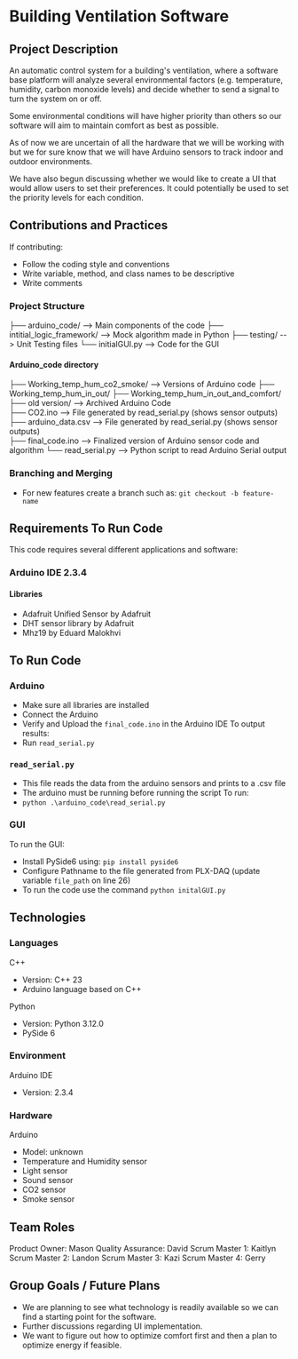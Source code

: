 


# Building Ventilation Software

## Project Description 
An automatic control system for a building's ventilation, where a software base platform will analyze several environmental factors (e.g. temperature, humidity, carbon monoxide levels) and decide whether to send a signal to turn the system on or off.

Some environmental conditions will have higher priority than others so our software will aim to maintain comfort as best as possible.

As of now we are uncertain of all the hardware that we will be working with but we for sure know that we will have Arduino sensors to track indoor and outdoor environments.

We have also begun discussing whether we would like to create a UI that would allow users to set their preferences. It could potentially be used to set the priority levels for each condition.

## Contributions and Practices
If contributing:
- Follow the coding style and conventions
- Write variable, method, and class names to be descriptive
- Write comments

### Project Structure
├── arduino_code/             --> Main components of the code
├── intitial_logic_framework/ --> Mock algorithm made in Python
├── testing/                  --> Unit Testing files
└── initialGUI.py             --> Code for the GUI

#### Arduino_code directory
├── Working_temp_hum_co2_smoke/          -->  Versions of Arduino code
├── Working_temp_hum_in_out/
├── Working_temp_hum_in_out_and_comfort/
├── old version/                 --> Archived Arduino Code    
├── CO2.ino                      --> File generated by read_serial.py (shows sensor outputs)      
├── arduino_data.csv             --> File generated by read_serial.py (shows sensor outputs)      
├── final_code.ino               --> Finalized version of Arduino sensor code and algorithm
└── read_serial.py               --> Python script to read Arduino Serial output

### Branching and Merging
- For new features create a branch such as:
`git checkout -b feature-name`

## Requirements To Run Code
This code requires several different applications and software:

### Arduino IDE 2.3.4
#### Libraries
- Adafruit Unified Sensor by Adafruit
- DHT sensor library by Adafruit
- Mhz19 by Eduard Malokhvi

## To Run Code
### Arduino
- Make sure all libraries are installed
- Connect the Arduino
- Verify and Upload the `final_code.ino` in the Arduino IDE
To output results:
- Run `read_serial.py`

### `read_serial.py`
- This file reads the data from the arduino sensors and prints to a .csv file
- The arduino must be running before running the script
To run:
- `python .\arduino_code\read_serial.py`

### GUI
To run the GUI:
- Install PySide6 using: `pip install pyside6`
- Configure Pathname to the file generated from PLX-DAQ (update variable `file_path` on line 26)
- To run the code use the command `python initalGUI.py`

## Technologies 
### Languages
C++
- Version: C++ 23
- Arduino language based on C++
  
Python
- Version: Python 3.12.0
- PySide 6

### Environment
Arduino IDE
- Version: 2.3.4

### Hardware
Arduino
- Model: unknown
- Temperature and Humidity sensor
- Light sensor
- Sound sensor
- CO2 sensor
- Smoke sensor

## Team Roles
Product Owner: Mason
Quality Assurance: David 
Scrum Master 1: Kaitlyn
Scrum Master 2: Landon
Scrum Master 3: Kazi
Scrum Master 4: Gerry

## Group Goals / Future Plans
- We are planning to see what technology is readily available so we can find a starting point for the software.
- Further discussions regarding UI implementation.
- We want to figure out how to optimize comfort first and then a plan to optimize energy if feasible.
